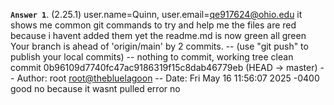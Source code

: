 **`Answer 1`**. (2.25.1)
 user.name=Quinn, user.email=qe917624@ohio.edu
 it shows me common git commands to try and help me
 the files are red because i havent added them yet
 the readme.md is now green
 all green
 Your branch is ahead of 'origin/main' by 2 commits. -- (use "git push" to publish your local commits) -- nothing to commit, working tree clean
 commit 0b96109d7740fc47ac9186319f15c8dab46779eb (HEAD -> master) -- Author: root <root@thebluelagoon> -- Date:   Fri May 16 11:56:07 2025 -0400
 good
 no because it wasnt pulled
 error
 no